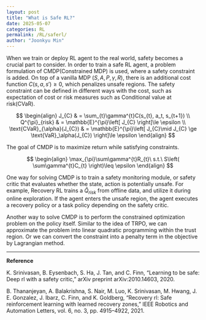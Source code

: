 ```yaml
---
layout: post
title: "What is Safe RL?"
date: 2025-05-07
categories: RL
permalink: /RL/saferl/
author: "Joonkyu Min"
---
```


When we train or deploy RL agent to the real world, safety becomes a crucial part to consider.
In order to train a safe RL agent, a problem formulation of CMDP(Constrained MDP) is used, where a safety constraint is added.
On top of a vanilla MDP $(S, A, P, \gamma, R)$, there is an additional cost function $C(s,a,s') \ge 0$, which penalizes unsafe regions.
The safety constraint can be defined in different ways with the cost, such as expectation of cost or risk measures such as Conditional value at risk(CVaR).

$$
\begin{align}
J_{C}  & = \sum_{t}\gamma^{t}C(s_{t}, a_t, s_{t+1}) \\
Q^{\pi}_{risk}  & = \mathbb{E}^{\pi}\left[ J_{C} \right]\le \epsilon \\
\text{CVaR}_{\alpha}(J_{C})  & = \mathbb{E}^{\pi}\left[ J_{C}\mid J_{C} \ge \text{VaR}_\alpha(J_{C}) \right]\le \epsilon
\end{align}
$$

The goal of CMDP is to maximize return while satisfying constraints.

$$
\begin{align}
\max_{\pi}\sum\gamma^{t}R_{t}\ s.t.\ S\left( \sum\gamma^{t}C_{t} \right)\leq \epsilon
\end{align}
$$

One way for solving CMDP is to train a safety monitoring module, or safety critic that evaluates whether the state, action is potentially unsafe.
For example, Recovery RL trains a $\hat{Q}_{risk}$ from offline data, and utilize it during online exploration.
If the agent enters the unsafe region, the agent executes a recovery policy or a task policy depending on the safety critic.

Another way to solve CMDP is to perform the constrained optimization problem on the policy itself. 
Similar to the idea of TRPO, we can approximate the problem into linear quadratic programming within the trust region.
Or we can convert the constraint into a penalty term in the objective by Lagrangian method. 

---
**Reference**

K. Srinivasan, B. Eysenbach, S. Ha, J. Tan, and C. Finn, “Learning to be safe: Deep rl with a safety critic,” arXiv preprint arXiv:2010.14603, 2020.

B. Thananjeyan, A. Balakrishna, S. Nair, M. Luo, K. Srinivasan, M. Hwang, J. E. Gonzalez, J. Ibarz, C. Finn, and K. Goldberg, “Recovery rl: Safe reinforcement learning with learned recovery zones,” IEEE Robotics and Automation Letters, vol. 6, no. 3, pp. 4915–4922, 2021.